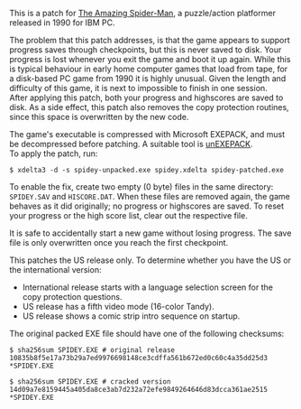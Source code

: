 This is a patch for [The Amazing Spider-Man](https://www.mobygames.com/game/dos/amazing-spider-man), a puzzle/action platformer released in 1990 for IBM PC.

The problem that this patch addresses, is that the game appears to support progress saves through checkpoints, but this is never saved to disk. Your progress is lost whenever you exit the game and boot it up again. While this is typical behaviour in early home computer games that load from tape, for a disk-based PC game from 1990 it is highly unusual. Given the length and difficulty of this game, it is next to impossible to finish in one session.  
After applying this patch, both your progress and highscores are saved to disk. As a side effect, this patch also removes the copy protection routines, since this space is overwritten by the new code.

The game's executable is compressed with Microsoft EXEPACK, and must be decompressed before patching. A suitable tool is [unEXEPACK](https://github.com/w4kfu/unEXEPACK).  
To apply the patch, run:  
````
$ xdelta3 -d -s spidey-unpacked.exe spidey.xdelta spidey-patched.exe
````

To enable the fix, create two empty (0 byte) files in the same directory: `SPIDEY.SAV` and `HISCORE.DAT`. When these files are removed again, the game behaves as it did originally; no progress or highscores are saved. To reset your progress or the high score list, clear out the respective file.

It is safe to accidentally start a new game without losing progress. The save file is only overwritten once you reach the first checkpoint.

This patches the US release only. To determine whether you have the US or the international version:
- International release starts with a language selection screen for the copy protection questions.
- US release has a fifth video mode (16-color Tandy).
- US release shows a comic strip intro sequence on startup.

The original packed EXE file should have one of the following checksums:  
````
$ sha256sum SPIDEY.EXE # original release
10835b8f5e17a73b29a7ed9976698148ce3cdffa561b672ed0c60c4a35dd25d3 *SPIDEY.EXE

$ sha256sum SPIDEY.EXE # cracked version
14d09a7e8159445a405da8ce3ab7d232a72efe9849264646d83dcca361ae2515 *SPIDEY.EXE
````
